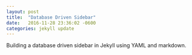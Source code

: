 ```yaml
---
layout: post
title:  "Database Driven Sidebar"
date:   2016-11-28 23:36:02 -0600
categories: jekyll update
---
```


Building a database driven sidebar in Jekyll using YAML and markdown. 